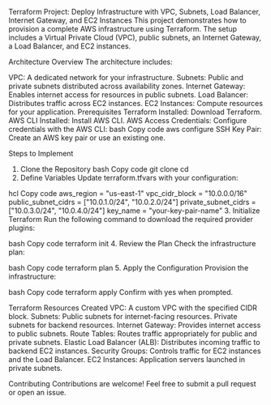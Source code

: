 Terraform Project: Deploy Infrastructure with VPC, Subnets, Load Balancer, Internet Gateway, and EC2 Instances
This project demonstrates how to provision a complete AWS infrastructure using Terraform. The setup includes a Virtual Private Cloud (VPC), public subnets, an Internet Gateway, a Load Balancer, and EC2 instances.

Architecture Overview
The architecture includes:

VPC: A dedicated network for your infrastructure.
Subnets: Public and private subnets distributed across availability zones.
Internet Gateway: Enables internet access for resources in public subnets.
Load Balancer: Distributes traffic across EC2 instances.
EC2 Instances: Compute resources for your application.
Prerequisites
Terraform Installed: Download Terraform.
AWS CLI Installed: Install AWS CLI.
AWS Access Credentials: Configure credentials with the AWS CLI:
bash
Copy code
aws configure
SSH Key Pair: Create an AWS key pair or use an existing one.

Steps to Implement
1. Clone the Repository
bash
Copy code
git clone <repository-url>
cd <repository-directory>
2. Define Variables
Update terraform.tfvars with your configuration:

hcl
Copy code
aws_region       = "us-east-1"
vpc_cidr_block   = "10.0.0.0/16"
public_subnet_cidrs = ["10.0.1.0/24", "10.0.2.0/24"]
private_subnet_cidrs = ["10.0.3.0/24", "10.0.4.0/24"]
key_name         = "your-key-pair-name"
3. Initialize Terraform
Run the following command to download the required provider plugins:

bash
Copy code
terraform init
4. Review the Plan
Check the infrastructure plan:

bash
Copy code
terraform plan
5. Apply the Configuration
Provision the infrastructure:

bash
Copy code
terraform apply
Confirm with yes when prompted.

Terraform Resources Created
VPC: A custom VPC with the specified CIDR block.
Subnets:
Public subnets for internet-facing resources.
Private subnets for backend resources.
Internet Gateway: Provides internet access to public subnets.
Route Tables: Routes traffic appropriately for public and private subnets.
Elastic Load Balancer (ALB): Distributes incoming traffic to backend EC2 instances.
Security Groups: Controls traffic for EC2 instances and the Load Balancer.
EC2 Instances: Application servers launched in private subnets.

Contributing
Contributions are welcome! Feel free to submit a pull request or open an issue.
